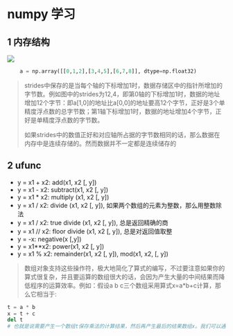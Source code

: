 # numpy 学习




## 1 内存结构

![](http://old.sebug.net/paper/books/scipydoc/_images/numpy_memory_struct.png)

```python
    a = np.array([[0,1,2],[3,4,5],[6,7,8]], dtype=np.float32)
```
    

> strides中保存的是当每个轴的下标增加1时，数据存储区中的指针所增加的字节数。例如图中的strides为12,4，即第0轴的下标增加1时，数据的地址增加12个字节：即a[1,0]的地址比a[0,0]的地址要高12个字节，正好是3个单精度浮点数的总字节数；第1轴下标增加1时，数据的地址增加4个字节，正好是单精度浮点数的字节数。
> 
> 如果strides中的数值正好和对应轴所占据的字节数相同的话，那么数据在内存中是连续存储的。然而数据并不一定都是连续储存的


## 2 ufunc


* y = x1 + x2:	add(x1, x2 [, y])
* y = x1 - x2:	subtract(x1, x2 [, y])
* y = x1 * x2:	multiply (x1, x2 [, y])
* y = x1 / x2:	divide (x1, x2 [, y]), 如果两个数组的元素为整数，那么用整数除法
* y = x1 / x2:	true divide (x1, x2 [, y]), 总是返回精确的商
* y = x1 // x2:	floor divide (x1, x2 [, y]), 总是对返回值取整
* y = -x:	negative(x [,y])
* y = x1**x2:	power(x1, x2 [, y])
* y = x1 % x2:	remainder(x1, x2 [, y]), mod(x1, x2, [, y])

> 数组对象支持这些操作符，极大地简化了算式的编写，不过要注意如果你的算式很复杂，并且要运算的数组很大的话，会因为产生大量的中间结果而降低程序的运算效率。例如：假设a b c三个数组采用算式x=a*b+c计算，那么它相当于:

```python
t = a * b
x = t + c
del t
# 也就是说需要产生一个数组t保存乘法的计算结果，然后再产生最后的结果数组x。我们可以通过手工将一个算式分解为x = a*b; x += c，以减少一次内存分配。
```
